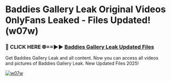 # Baddies Gallery Leak Original Videos 0nlyFans Leaked - Files Updated! (w07w)

<h3>🔴 CLICK HERE 🌐==►► <a href="https://tinyurl.com/4seja8ks" rel="nofollow">Baddies Gallery Leak Updated Files</a></h3>

Get Baddies Gallery Leak and all content. Now you can access all videos and pictures of Baddies Gallery Leak. New Updated Files 2025!

[![w07w](https://i.imgur.com/EWjZXRe.gif)](https://tinyurl.com/4seja8ks)
